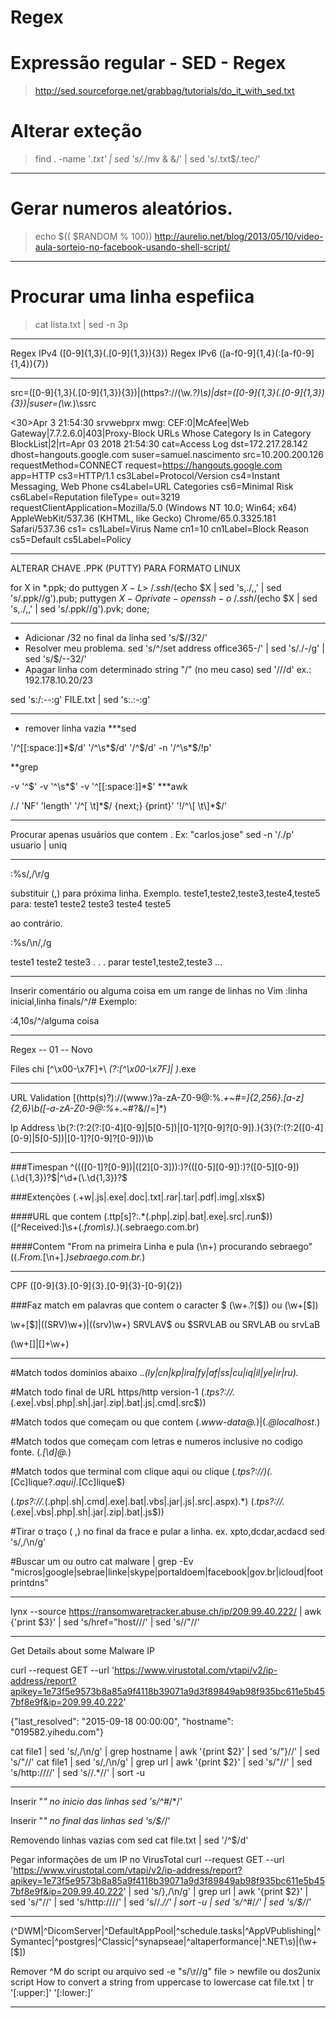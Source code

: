 # Regex
# Expressão regular - SED - Regex
> http://sed.sourceforge.net/grabbag/tutorials/do_it_with_sed.txt

# Alterar exteção
> find . -name '*.txt' | sed 's/.*/mv & &/' | sed 's/\.txt$/.tec/'

*****************************************************************
# Gerar numeros aleatórios.

> echo $(( $RANDOM % 100))
> http://aurelio.net/blog/2013/05/10/video-aula-sorteio-no-facebook-usando-shell-script/

*****************************************************************
# Procurar uma linha espefiica

> cat lista.txt | sed -n 3p
*****************************************************************
Regex IPv4
([0-9]{1,3}(\.[0-9]{1,3}){3})
Regex IPv6
([a-f0-9]{1,4}(:[a-f0-9]{1,4}){7})
*****************************************************************

src\=([0-9]{1,3}(\.[0-9]{1,3}){3})|(https?\:\/\/(\w.*?)\s)|dst\=([0-9]{1,3}(\.[0-9]{1,3}){3})|suser\=(\w.*)\ssrc

<30>Apr  3 21:54:30 srvwebprx mwg: CEF:0|McAfee|Web Gateway|7.7.2.6.0|403|Proxy-Block URLs Whose Category Is in Category BlockList|2|rt=Apr 03 2018 21:54:30 cat=Access Log dst=172.217.28.142 dhost=hangouts.google.com suser=samuel.nascimento src=10.200.200.126 requestMethod=CONNECT request=https://hangouts.google.com app=HTTP cs3=HTTP/1.1 cs3Label=Protocol/Version cs4=Instant Messaging, Web Phone cs4Label=URL Categories cs6=Minimal Risk cs6Label=Reputation fileType= out=3219 requestClientApplication=Mozilla/5.0 (Windows NT 10.0; Win64; x64) AppleWebKit/537.36 (KHTML, like Gecko) Chrome/65.0.3325.181 Safari/537.36 cs1= cs1Label=Virus Name cn1=10 cn1Label=Block Reason cs5=Default cs5Label=Policy

*****************************************************************
ALTERAR CHAVE .PPK (PUTTY) PARA FORMATO LINUX 

for X in *.ppk; do puttygen $X -L > ~/.ssh/$(echo $X | sed 's,./,,' | sed 's/.ppk//g').pub; puttygen $X -O private-openssh -o ~/.ssh/$(echo $X | sed 's,./,,' | sed 's/.ppk//g').pvk; done;

*****************************************************************
* Adicionar /32 no final da linha
sed 's/$/\/32/'
* Resolver meu problema.
sed 's/^/set address office365-/' | sed 's/\./-/g' | sed 's/$/\--32/'
* Apagar linha com determinado string "/" (no meu caso)
sed '/\//d'
ex.:
192.178.10.20/23

sed 's:\/:--:g' FILE.txt | sed 's:\.:-:g'
*****************************************************************
* remover linha vazia
***sed

'/^\[\[:space:\]\]*$/d'
'/^\s*$/d'
'/^$/d'
-n '/^\s*$/!p'

**grep

-v '^$'
-v '^\s*$'
-v '^\[\[:space:\]\]*$'
***awk

/./
'NF'
'length'
'/^[ \t]*$/ {next;} {print}'
'!/^\[ \t\]*$/'
*****************************************************************
Procurar apenas usuários que contem .
Ex: "carlos.jose"
sed -n '/\./p' usuario | uniq

*****************************************************************
:%s/,/\r/g

substituir (,) para próxima linha.
Exemplo.
teste1,teste2,teste3,teste4,teste5
para:
teste1
teste2
teste3
teste4
teste5

ao contrário.

:%s/\n/\,/g

teste1
teste2
teste3
.
.
.
parar
teste1,teste2,teste3 ...

*****************************************************************
Inserir comentário ou alguma coisa em um range de linhas no Vim
:linha inicial,linha finals/^/#
Exemplo:

:4,10s/^/alguma coisa

*****************************************************************
Regex -- 01 -- Novo

Files chi
[^\x00-\x7F]+\ *(?:[^\x00-\x7F]| )*.exe
*****************************************************************
URL Validation
[(http(s)?):\/\/(www\.)?a-zA-Z0-9@:%._\+~#=]{2,256}\.[a-z]{2,6}\b([-a-zA-Z0-9@:%_\+.~#?&//=]*)

Ip Address
\b(?:(?:2(?:[0-4][0-9]|5[0-5])|[0-1]?[0-9]?[0-9])\.){3}(?:(?:2([0-4][0-9]|5[0-5])|[0-1]?[0-9]?[0-9]))\b

*****************************************************************
###Timespan
^((([0-1]?[0-9])|([2][0-3])):)?(([0-5][0-9]):)?([0-5][0-9])(\.\d{1,3})?$|^\d+(\.\d{1,3})?$

###Extenções
(\.\+w|.js|.exe|.doc|.txt|.rar|.tar|.pdf|.img|.xlsx$)

####URL que contem
(.ttp[s]?\:.*(.php|.zip|.bat|.exe|.src|.run\$))
([^Received:]\s+(.*from\s).*)(\.sebraego.com.br)

####Contem "From na primeira Linha e pula (\n+) procurando sebraego"
((.*From.*[\n+].*)sebraego\.com\.br.*)

*****************************************************************
CPF
([0-9]{3}\.[0-9]{3}\.[0-9]{3}\-[0-9]{2})

###Faz match em palavras que contem o caracter $
(\w+.?[\$]) ou (\w+[\$])

\w+[\$]|((SRV)\w+)|((srv)\w+)
SRVLAV$ ou $SRVLAB ou SRVLAB ou srvLaB

(\w+[$]|[$]+\w+)

*****************************************************************

#Match todos dominios abaixo
.*\.(ly|cn|kp|ira|fy|af|ss|cu|iq|il|ye|ir|ru).*

#Match todo final de URL https/http
version-1
(.*tps?:\/\/.*(\.exe|\.vbs|\.php|\.sh|\.jar|\.zip|\.bat|\.js|\.cmd|\.src$))

#Match todos que começam ou que contem
(.*www-data@.*)|(.*@localhost.*)

#Match todos que começam com letras e numeros inclusive no codigo fonte.
(.*[\d]@.*)

#Match todos que terminal com clique aqui ou clique
(.*tps?:\/\/)(.*[Cc]lique?.*aqui|.*[Cc]lique$)

(.*tps?:\/\/.*(\.php|\.sh|\.cmd|\.exe|\.bat|\.vbs|\.jar|\.js|\.src|\.aspx).*)
(.*tps?:\/\/.*(\.exe|\.vbs|\.php|\.sh|\.jar|\.zip|\.bat|\.js$))

#Tirar o traço ( ,) no final da frace e pular a linha. ex. xpto,dcdar,acdacd
sed 's/,/\n/g'

#Buscar um ou outro
cat malware | grep -Ev "micros|google|sebrae|linke|skype|portaldoem|facebook|gov.br|icloud|footprintdns"

*****************************************************************

lynx --source https://ransomwaretracker.abuse.ch/ip/209.99.40.222/ | awk {'print $3}' | sed 's/href\=\"host\///' | sed 's/\/\"//'

*****************************************************************
Get Details about some Malware IP

curl --request GET --url 'https://www.virustotal.com/vtapi/v2/ip-address/report?apikey=1e73f5e9573b8a85a9f4118b39071a9d3f89849ab98f935bc611e5b457bf8e9f&ip=209.99.40.222'

{"last_resolved": "2015-09-18 00:00:00", "hostname": "019582.yihedu.com"}

cat file1  | sed 's/,/\n/g' | grep hostname | awk '{print $2}' | sed 's/\"}//' | sed 's/\"//'
cat file1  | sed 's/,/\n/g' | grep url | awk '{print $2}' | sed 's/\"//' | sed 's/http\:\/\///' | sed 's/\/.*//' | sort -u

*****************************************************************

Inserir "*" no inicio das linhas
sed 's/^#*/*/' 

Inserir "*" no final das linhas
sed 's/$/*/'

Removendo linhas vazias com sed
cat file.txt | sed '/^$/d'

Pegar informações de um IP no VirusTotal
curl --request GET --url 'https://www.virustotal.com/vtapi/v2/ip-address/report?apikey=1e73f5e9573b8a85a9f4118b39071a9d3f89849ab98f935bc611e5b457bf8e9f&ip=209.99.40.222' | sed 's/},/\n/g' | grep url | awk '{print $2}' | sed 's/\"//' | sed 's/http\:\/\///' | sed 's/\/.*//' | sort -u | sed 's/^#*/*/' | sed 's/$/*/'

*****************************************************************

(^DWM|^DicomServer|^DefaultAppPool|^schedule.tasks|^AppVPublishing|^Symantec|^postgres|^Classic|^synapseae|^altaperformance|^.NET\s)|(\w+[$])

Remover ^M do script ou arquivo
sed -e "s/\r//g" file > newfile
ou
dos2unix script
How to convert a string from uppercase to lowercase
cat file.txt | tr '[:upper:]' '[:lower:]'
*****************************************************************